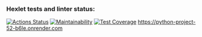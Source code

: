 ### Hexlet tests and linter status:
[![Actions Status](https://github.com/Zotov2003/python-project-52/actions/workflows/hexlet-check.yml/badge.svg)](https://github.com/Zotov2003/python-project-52/actions)
[![Maintainability](https://api.codeclimate.com/v1/badges/358a0126206f903189b7/maintainability)](https://codeclimate.com/github/Zotov2003/python-project-52/maintainability)
[![Test Coverage](https://api.codeclimate.com/v1/badges/358a0126206f903189b7/test_coverage)](https://codeclimate.com/github/Zotov2003/python-project-52/test_coverage)
https://python-project-52-b6le.onrender.com